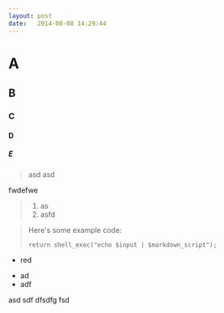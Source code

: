 ```yaml
---
layout: post
date:   2014-08-08 14:29:44
---
```



# A
## B
### C
#### D
##### E
> asd
> asd

fwdefwe

> 1. as
> 2. asfd

> Here's some example code:
> 
>     return shell_exec("echo $input | $markdown_script");

+ red
- ad
- adf

asd	
	sdf
		dfsdfg
fsd
